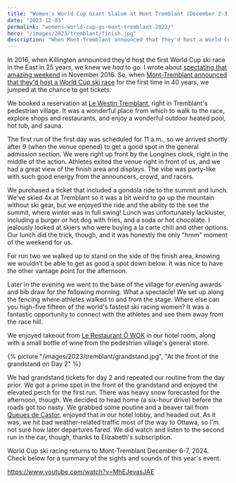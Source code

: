 ```yaml
---
title: "Women's World Cup Giant Slalom at Mont Tremblant (December 2-3, 2023)"
date: "2023-12-03"
permalink: "womens-world-cup-gs-mont-tremblant-2023/"
hero: "/images/2023/tremblant/finish.jpg"
description: "When Mont-Tremblant announced that they'd host a World Cup ski race for the first time in 40 years, we jumped at the chance to get tickets."
---
```


In 2016, when Killington announced they'd host the first World Cup ski race in the East in 25 years, we knew we _had_ to go. I wrote about [spectating that amazing weekend](/ski-racing-weekend-killington-world-cup/) in November 2016. So, when [Mont-Tremblant announced that they'd host a World Cup ski race](https://coupedumonde.tremblant.ca/en/) for the first time in 40 years, we jumped at the chance to get tickets.

We booked a reservation at [Le Westin Tremblant](https://www.marriott.com/en-us/hotels/ymywi-le-westin-tremblant/overview/), right in Tremblant's pedestrian village. It was a wonderful place from which to walk to the race, explore shops and restaurants, and enjoy a wonderful outdoor heated pool, hot tub, and sauna.

The first run of the first day was scheduled for 11 a.m., so we arrived shortly after 9 (when the venue opened) to get a good spot in the general admission section. We were right up front by the Longines clock, right in the middle of the action. Athletes exited the venue right in front of us, and we had a great view of the finish area and displays. The vibe was party-like with such good energy from the announcers, crowd, and racers.

We purchased a ticket that included a gondola ride to the summit and lunch. We've skied 4x at Tremblant so it was a bit weird to go up the mountain without ski gear, but we enjoyed the ride and the ability to the see the summit, where winter was in full swing! Lunch was unfortunately lackluster, including a burger or hot dog with fries, and a soda or hot chocolate. I jealously looked at skiers who were buying a la carte chili and other options. Our lunch did the trick, though, and it was honestly the only "hmm" moment of the weekend for us.

For run two we walked up to stand on the side of the finish area, knowing we wouldn't be able to get as good a spot down below. It was nice to have the other vantage point for the afternoon.

Later in the evening we went to the base of the village for evening awards and bib draw for the following morning. What a spectacle! We set up along the fencing where athletes walked to and from the stage. Where else can you high-five fifteen of the world's fastest ski racing women? It was a fantastic opportunity to connect with the athletes and see them away from the race hill.

We enjoyed takeout from [Le Restaurant Ô WOK](https://www.o-wok.com/) in our hotel room, along with a small bottle of wine from the pedestrian village's general store.

{% picture "/images/2023/tremblant/grandstand.jpg", "At the front of the grandstand on Day 2" %}

We had grandstand tickets for day 2 and repeated our routine from the day prior. We got a prime spot in the front of the grandstand and enjoyed the elevated perch for the first run. There was heavy snow forecasted for the afternoon, though. We decided to head home (a six-hour drive) before the roads got too nasty. We grabbed some poutine and a beaver tail from [Queues de Castor](https://maps.app.goo.gl/VE6hL6UAkX3X32vv5), enjoyed that in our hotel lobby, and headed out. As it was, we hit bad weather-related traffic most of the way to Ottawa, so I'm not sure how later departures fared. We did watch and listen to the second run in the car, though, thanks to Elizabeth's subscription.

World Cup ski racing returns to Mont-Tremblant December 6-7, 2024. Check below for a summary of the sights and sounds of this year's event.

https://www.youtube.com/watch?v=MhEJevasJAE
